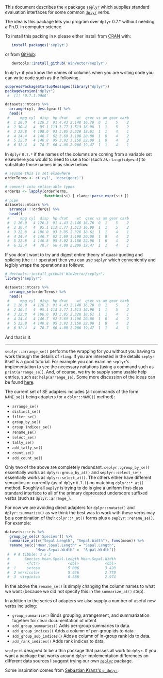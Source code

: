 <!-- README.md is generated from README.Rmd. Please edit that file -->
This document describes the [`R`](https://www.r-project.org) package [`seplyr`](https://github.com/WinVector/seplyr) which supplies *s*tandard *e*valuation interfaces for some common [`dplyr`](https://CRAN.R-project.org/package=dplyr) verbs.

The idea is this package lets you program over `dplyr` 0.7.\* without needing a Ph.D. in computer science.

To install this packing in `R` please either install from [CRAN](https://CRAN.R-project.org/package=seplyr) with:

``` r
   install.packages('seplyr')
```

or from [GitHub](https://github.com/WinVector/seplyr):

``` r
   devtools::install_github('WinVector/seplyr')
```

In `dplyr` if you know the names of columns when you are writing code you can write code such as the following.

``` r
suppressPackageStartupMessages(library("dplyr"))
packageVersion("dplyr")
 #  [1] '0.7.1.9000'

datasets::mtcars %>% 
  arrange(cyl, desc(gear)) %>% 
  head()
 #     mpg cyl  disp  hp drat    wt  qsec vs am gear carb
 #  1 26.0   4 120.3  91 4.43 2.140 16.70  0  1    5    2
 #  2 30.4   4  95.1 113 3.77 1.513 16.90  1  1    5    2
 #  3 22.8   4 108.0  93 3.85 2.320 18.61  1  1    4    1
 #  4 24.4   4 146.7  62 3.69 3.190 20.00  1  0    4    2
 #  5 22.8   4 140.8  95 3.92 3.150 22.90  1  0    4    2
 #  6 32.4   4  78.7  66 4.08 2.200 19.47  1  1    4    1
```

In `dplyr` `0.7.*` if the names of the columns are coming from a variable set elsewhere you would to need to use a tool (such as `rlang`/`tidyeval`) to substitute those names in as show below.

``` r
# assume this is set elsewhere
orderTerms <- c('cyl', 'desc(gear)')

# convert into splice-able types
orderQs <- lapply(orderTerms,
                  function(si) { rlang::parse_expr(si) })
# pipe
datasets::mtcars %>% 
  arrange(!!!orderQs) %>% 
  head()
 #     mpg cyl  disp  hp drat    wt  qsec vs am gear carb
 #  1 26.0   4 120.3  91 4.43 2.140 16.70  0  1    5    2
 #  2 30.4   4  95.1 113 3.77 1.513 16.90  1  1    5    2
 #  3 22.8   4 108.0  93 3.85 2.320 18.61  1  1    4    1
 #  4 24.4   4 146.7  62 3.69 3.190 20.00  1  0    4    2
 #  5 22.8   4 140.8  95 3.92 3.150 22.90  1  0    4    2
 #  6 32.4   4  78.7  66 4.08 2.200 19.47  1  1    4    1
```

If you don't want to try and digest entire theory of quasi-quoting and splicing (the `!!!` operator) then you can use `seplyr` which conveniently and legibly wraps the operations as follows:

``` r
# devtools::install_github('WinVector/seplyr')
library("seplyr")

datasets::mtcars %>% 
  arrange_se(orderTerms) %>% 
  head()
 #     mpg cyl  disp  hp drat    wt  qsec vs am gear carb
 #  1 26.0   4 120.3  91 4.43 2.140 16.70  0  1    5    2
 #  2 30.4   4  95.1 113 3.77 1.513 16.90  1  1    5    2
 #  3 22.8   4 108.0  93 3.85 2.320 18.61  1  1    4    1
 #  4 24.4   4 146.7  62 3.69 3.190 20.00  1  0    4    2
 #  5 22.8   4 140.8  95 3.92 3.150 22.90  1  0    4    2
 #  6 32.4   4  78.7  66 4.08 2.200 19.47  1  1    4    1
```

And that is it.

------------------------------------------------------------------------

`seplyr::arrange_se()` performs the wrapping for you without you having to work through the details of `rlang`. If you are interested in the details `seplyr` itself is a good tutorial. For example you can examine `seplyr`'s implementation to see the necessary notations (using a command such as `print(arrange_se)`). And, of course, we try to supply some usable help entries, such as: `help(arrange_se)`. Some more discussion of the ideas can be found [here](http://www.win-vector.com/blog/2017/07/dplyr-0-7-made-simpler/).

The current set of SE adapters includes (all commands of the form `NAME_se()` being adapters for a `dplyr::NAME()` method):

-   `arrange_se()`
-   `distinct_se()`
-   `filter_se()`
-   `group_by_se()`
-   `group_indices_se()`
-   `rename_se()`
-   `select_se()`
-   `tally_se()`
-   `add_tally_se()`
-   `count_se()`
-   `add_count_se()`

Only two of the above are completely redundant. `seplyr::group_by_se()` essentially works as `dplyr::group_by_at()` and `seplyr::select_se()` essentially works as `dplyr::select_at()`. The others either have different semantics or currently (as of `dplyr` `0.7.1`) no matching `dplyr::*_at()` method. Roughly all `seplyr` is trying to do is give a uniform first-class standard interface to all of the primary deprecated underscore suffixed verbs (such as `dplyr::arrange_`).

For now we are avoiding direct adapters for `dplyr::mutate()` and `dplyr::summarize()` as we think the best was to work with these verbs may be a combination of their `dplyr::*_at()` forms plus a `seplyr::rename_se()`. For example:

``` r
datasets::iris %>%
  group_by_se(c('Species')) %>%
  summarize_at(c("Sepal.Length", "Sepal.Width"), funs(mean)) %>%
  rename_se(c("Mean.Speal.Length" = "Sepal.Length", 
              "Mean.Sepal.Width" =  "Sepal.Width"))
 #  # A tibble: 3 x 3
 #       Species Mean.Speal.Length Mean.Sepal.Width
 #        <fctr>             <dbl>            <dbl>
 #  1     setosa             5.006            3.428
 #  2 versicolor             5.936            2.770
 #  3  virginica             6.588            2.974
```

In the above the `rename_se()` is simply changing the column names to what we want (because we did not specify this in the `summarize_at()` step).

In addition to the series of adapters we also supply a number of useful new verbs including:

-   `group_summarize()` Binds grouping, arrangement, and summarization together for clear documentation of intent.
-   `add_group_summaries()` Adds per-group summaries to data.
-   `add_group_indices()` Adds a column of per-group ids to data.
-   `add_group_sub_indices()` Adds a column of in-group rank ids to data.
-   `add_rank_indices()` Adds rank indices to data.

`seplyr` is designed to be a thin package that passes all work to `dplyr`. If you want a package that works around `dplyr` implementation differences on different data sources I suggest trying our own [`replyr`](https://CRAN.R-project.org/package=replyr) package.

Some inspiration comes from [Sebastian Kranz's `s_dplyr`](https://gist.github.com/skranz/9681509).
